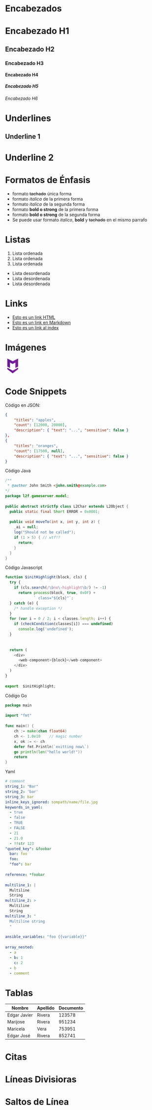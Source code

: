 # Encabezados
# Encabezado H1
## Encabezado H2
### Encabezado H3
#### Encabezado H4
##### Encabezado H5
###### Encabezado H6

#
# Underlines
Underline 1
-----------
Underline 2
===========

# Formatos de Énfasis
- formato ~~tachado~~ única forma
- formato *italica* de la primera forma
- formato _italica_ de la segunda forma
- formato **bold o strong** de la primera forma
- formato __bold o strong__ de la segunda forma
- Se puede usar formato *italico*, **bold** y ~~tachado~~ en el mismo parrafo

# Listas
1. Lista ordenada
2. Lista ordenada
3. Lista ordenada

- Lista desordenada
- Lista desordenada
- Lista desordenada

# Links
- <a href="http://www.google.com">Esto es un link HTML</a>
- [Esto es un link en Markdown](http://www.google.com)
- [Esto es un link al index](index.html)

# Imágenes
![Logo Hithub](https://github.com/adam-p/markdown-here/raw/master/src/common/images/icon48.png)

# Code Snippets
Código en JSON:
```JSON
{
    "titles": "apples",
    "count": [12000, 20000],
    "description": { "text": "...", "sensitive": false }
},
{
    "titles": "oranges",
    "count": [17500, null],
    "description": { "text": "...", "sensitive": false }
}
```
Código Java
```Java
/**
 * @author John Smith <john.smith@example.com>
*/
package l2f.gameserver.model;

public abstract strictfp class L2Char extends L2Object {
  public static final Short ERROR = 0x0001;

  public void moveTo(int x, int y, int z) {
    _ai = null;
    log("Should not be called");
    if (1 > 5) { // wtf!?
      return;
    }
  }
}
```
Código Javascript
```Javascript
function $initHighlight(block, cls) {
  try {
    if (cls.search(/\bno\-highlight\b/) != -1)
      return process(block, true, 0x0F) +
             ` class="${cls}"`;
  } catch (e) {
    /* handle exception */
  }
  for (var i = 0 / 2; i < classes.length; i++) {
    if (checkCondition(classes[i]) === undefined)
      console.log('undefined');
  }


  return (
    <div>
      <web-component>{block}</web-component>
    </div>
  )
}

export  $initHighlight;
```
Código Go
```Go
package main

import "fmt"

func main() {
    ch := make(chan float64)
    ch <- 1.0e10    // magic number
    x, ok := <- ch
    defer fmt.Println(`exitting now\`)
    go println(len("hello world!"))
    return
}
```
Yaml
```YAML
# comment
string_1: "Bar"
string_2: 'bar'
string_3: bar
inline_keys_ignored: sompath/name/file.jpg
keywords_in_yaml:
  - true
  - false
  - TRUE
  - FALSE
  - 21
  - 21.0
  - !!str 123
"quoted_key": &foobar
  bar: foo
  foo:
  "foo": bar

reference: *foobar

multiline_1: |
  Multiline
  String
multiline_2: >
  Multiline
  String
multiline_3: "
  Multiline string
  "

ansible_variables: "foo {{variable}}"

array_nested:
  - a
  - b: 1
    c: 2
  - b
  - comment
```

# Tablas
| Nombre | Apellido | Documento |
| ------ | -------- | --------- |
| Edgar Javier | Rivera | 123578 |
| Marijose     | Rivera | 951234 |
| Maricela     | Vera   | 753951 |
| Edgar José   | Rivera | 852741 |

# Citas


# Líneas Divisioras


# Saltos de Línea

